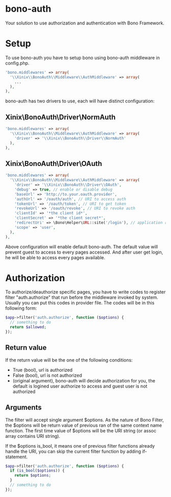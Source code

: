 bono-auth
=========

Your solution to use authorization and authentication with Bono Framework.

# Setup

To use bono-auth you have to setup bono using bono-auth middleware in config.php.

```php
'bono.middlewares' => array(
  '\\Xinix\\BonoAuth\\Middleware\\AuthMiddleware' => array(
    ...
  ),
),
```


bono-auth has two drivers to use, each will have distinct configuration:

## Xinix\BonoAuth\Driver\NormAuth

```php
'bono.middlewares' => array(
  '\\Xinix\\BonoAuth\\Middleware\\AuthMiddleware' => array(
    'driver' => '\\Xinix\\BonoAuth\\Driver\\NormAuth'
  ),
),
```

## Xinix\BonoAuth\Driver\OAuth

```php
'bono.middlewares' => array(
  '\\Xinix\\BonoAuth\\Middleware\\AuthMiddleware' => array(
    'driver' => '\\Xinix\\BonoAuth\\Driver\\OAuth',
    'debug' => true, // enable or disable debug
    'baseUrl' => 'http://to.your.oauth.provider',
    'authUrl' => '/oauth/auth', // URI to access auth
    'tokenUrl' => '/oauth/token', // URI to get token
    'revokeUrl' => '/oauth/revoke', // URI to revoke auth
    'clientId' => '*the client id*',
    'clientSecret' => '*the client secret*',
    'redirectUri' => \Bono\Helper\URL::site('/login'), // application redirect url
    'scope' => 'user',
  ),
),
```

Above configuration will enable default bono-auth. The default value will prevent guest to access to every pages 
accessed. And after user get login, he will be able to access every pages available.

# Authorization

To authorize/deauthorize specific pages, you have to write codes to register filter "auth.authorize" that run before the middleware invoked by system. Usually you can put this codes in provider file. The codes will be in this following form:

```php
$app->filter('auth.authorize', function ($options) {
  // something to do
  return $allowed;
});
```
## Return value

If the return value will be the one of the following conditions:
- True (bool), url is authorized
- False (bool), url is not authorized
- (original argument), bono-auth will decide authorization for you, the default is logined user authorize to access and guest user is not authorized

## Arguments

The filter will accept single argument $options. As the nature of Bono Filter, the $options will be return value of previous ran of the same context name function. The first time value of $options will be the URI string (or assoc array contains URI string). 

If the $options is_bool, it means one of previous filter functions already handle the URI, you can skip the current filter function by adding if-statement.

```php
$app->filter('auth.authorize', function ($options) {
  if (is_bool($options)) {
    return $options;
  }
  // something to do
});
```

